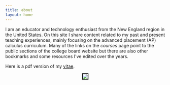 ```yaml
---
title: about
layout: home
---
```



I am an educator and technology enthusiast from the New England region in the United States. On this site I share content related to my past and present teaching experiences, mainly focusing on the advanced placement (AP) calculus curriculum. Many of the links on the <i> courses</i> page point to the public sections of the college board website but there are also other bookmarks and some resources I've edited over the years.  

Here is a pdf version of my <a href="/d-dl/vitae_web.pdf" target="_blank">vitae</a>.

  

<p align="center"><img src="../d-img/profile.jpeg" border="2"> </p>


<!-- 
<p align="center"> <object data="/d-dl/vitae_web.pdf" type="application/pdf" width="100%" height="800px"> </object> </p>
-->


